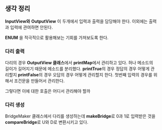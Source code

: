 ## 생각 정리
**InputView와** **OutputView** 이 두개에서 입력과 출력을 담당해야 한다.
이외에는 출력과 입력에 관여하면 안된다.

**ENUM** 을 적극적으로 활용해보는 기회를 가져보도록 한다.
### 다리 출력
다리의 경우 **OutputView 클래스**에서 **printMap**에서 관리하고 있다.
허나 메소드의 길이가 길어지기 때문에 메소드를 분리했다.
**printTrue**의 경우 정답의 경우 어떻게 관리할지
**printFalse**의 경우 오답의 경우 어떻게 관리할지 한다.
첫번째 입력의 경우를 위해서 조건문을 만들어서 관리한다.

그렇다면 이에 대한 호출은 어디서 관리해야 할까

### 다리 생성
BridgeMaker 클래스에서 다리를 생성하는데 **makeBridge**로 0과 1로 입력받은 것을 **compareBridge**로 U와 D로 변환시키고 있다.
